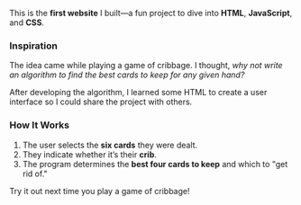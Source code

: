 This is the **first website** I built—a fun project to dive into **HTML**, **JavaScript**, and **CSS**.  

### Inspiration  
The idea came while playing a game of cribbage. I thought, *why not write an algorithm to find the best cards to keep for any given hand?*  

After developing the algorithm, I learned some HTML to create a user interface so I could share the project with others.  

### How It Works  
1. The user selects the **six cards** they were dealt.  
2. They indicate whether it’s their **crib**.  
3. The program determines the **best four cards to keep** and which to "get rid of."
   

Try it out next time you play a game of cribbage!
